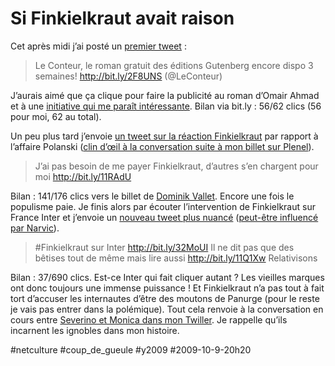 # Si Finkielkraut avait raison



Cet après midi j’ai posté un [premier tweet](http://twitter.com/crouzet/statuses/4732838269) :

> Le Conteur, le roman gratuit des éditions Gutenberg encore dispo 3 semaines! <http://bit.ly/2F8UNS> (@LeConteur)

J’aurais aimé que ça clique pour faire la publicité au roman d’Omair Ahmad et à une [initiative qui me paraît intéressante](../9/un-nouveau-roman-free-pas-free-en-france.md). Bilan via bit.ly : 56/62 clics (56 pour moi, 62 au total).

Un peu plus tard j’envoie [un tweet sur la réaction Finkielkraut](http://twitter.com/crouzet/statuses/4738064248) par rapport à l’affaire Polanski ([clin d’œil à la conversation suite à mon billet sur Plenel](dans-la-serie-les-retrogrades-edwy-plenel.md)).

> J’ai pas besoin de me payer Finkielkraut, d’autres s’en chargent pour moi <http://bit.ly/11RAdU>

Bilan : 141/176 clics vers le billet de [Dominik Vallet](http://dominikvallet.over-blog.com/article-finkelkraut---c-est-la-faute-aux-internautes---37221907.html). Encore une fois le populisme paie. Je finis alors par écouter l’intervention de Finkielkraut sur France Inter et j’envoie un [nouveau tweet plus nuancé](http://twitter.com/crouzet/statuses/4739131887) ([peut-être influencé par Narvic](http://narvic.fr/2009/10/alain-finkielkraut-quande-les-lyncheurs-vont-dessouler/)).

> #Finkielkraut sur Inter <http://bit.ly/32MoUI> Il ne dit pas que des bêtises tout de même mais lire aussi <http://bit.ly/11Q1Xw> Relativisons

Bilan : 37/690 clics. Est-ce Inter qui fait cliquer autant ? Les vieilles marques ont donc toujours une immense puissance ! Et Finkielkraut n’a pas tout à fait tort d’accuser les internautes d’être des moutons de Panurge (pour le reste je vais pas entrer dans la polémique). Tout cela renvoie à la conversation en cours entre [Severino et Monica dans mon Twiller](http://twiller.tcrouzet.com/chapitre-50/). Je rappelle qu’ils incarnent les ignobles dans mon histoire.

#netculture #coup_de_gueule #y2009 #2009-10-9-20h20
